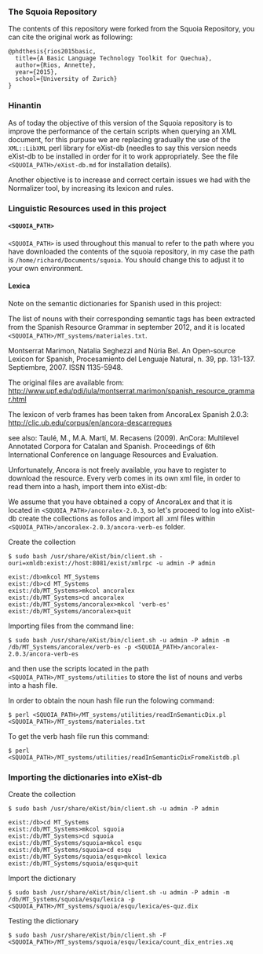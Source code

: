### The Squoia Repository

The contents of this repository were forked from the Squoia Repository, you can cite the original work as following:

```
@phdthesis{rios2015basic,
  title={A Basic Language Technology Toolkit for Quechua},
  author={Rios, Annette},
  year={2015},
  school={University of Zurich}
}
```

### Hinantin

As of today the objective of this version of the Squoia repository is to improve the performance of the certain scripts when querying an XML document, for this purpuse we are replacing gradually the use of the `XML::LibXML` perl library for eXist-db (needles to say this version needs eXist-db to be installed in order for it to work appropriately. See the file `<SQUOIA_PATH>/eXist-db.md` for installation details).

Another objective is to increase and correct certain issues we had with the Normalizer tool, by increasing its lexicon and rules.

### Linguistic Resources used in this project

#### `<SQUOIA_PATH>`

`<SQUOIA_PATH>` is used throughout this manual to refer to the path where you have downloaded the contents of the squoia repository, in my case the path is `/home/richard/Documents/squoia`. You should change this to adjust it to your own environment.

#### Lexica

Note on the semantic dictionaries for Spanish used in this project:

The list of nouns with their corresponding semantic tags has been extracted from the Spanish Resource Grammar in september 2012, and it is located `<SQUOIA_PATH>/MT_systems/materiales.txt`.
 
Montserrat Marimon, Natalia Seghezzi and Núria Bel.
  An Open-source Lexicon for Spanish, Procesamiento del Lenguaje Natural, n. 39, pp. 131-137. Septiembre, 2007. ISSN 1135-5948.

The original files are available from: 
http://www.upf.edu/pdi/iula/montserrat.marimon/spanish_resource_grammar.html

The lexicon of verb frames has been taken from AncoraLex Spanish 2.0.3:
http://clic.ub.edu/corpus/en/ancora-descarregues

see also:
Taulé, M., M.A. Martí, M. Recasens (2009). 
  AnCora: Multilevel Annotated Corpora for Catalan and Spanish. Proceedings of 6th International Conference on language Resources and Evaluation.
  
Unfortunately, Ancora is not freely available, you have to register to download the resource. 
Every verb comes in its own xml file, in order to read them into a hash, import them into eXist-db:

We assume that you have obtained a copy of AncoraLex and that it is located in `<SQUOIA_PATH>/ancoralex-2.0.3`, so let's proceed to log into eXist-db create the collections as follos and import all .xml files within `<SQUOIA_PATH>/ancoralex-2.0.3/ancora-verb-es` folder.

Create the collection

```
$ sudo bash /usr/share/eXist/bin/client.sh -ouri=xmldb:exist://host:8081/exist/xmlrpc -u admin -P admin

exist:/db>mkcol MT_Systems
exist:/db>cd MT_Systems
exist:/db/MT_Systems>mkcol ancoralex
exist:/db/MT_Systems>cd ancoralex
exist:/db/MT_Systems/ancoralex>mkcol 'verb-es'
exist:/db/MT_Systems/ancoralex>quit
```

Importing files from the command line:

```
$ sudo bash /usr/share/eXist/bin/client.sh -u admin -P admin -m /db/MT_Systems/ancoralex/verb-es -p <SQUOIA_PATH>/ancoralex-2.0.3/ancora-verb-es
```

and then use the scripts located in the path `<SQUOIA_PATH>/MT_systems/utilities` to store the list of nouns and verbs into a hash file.

In order to obtain the noun hash file run the folowing command:

```
$ perl <SQUOIA_PATH>/MT_systems/utilities/readInSemanticDix.pl <SQUOIA_PATH>/MT_systems/materiales.txt
```

To get the verb hash file run this command:

```
$ perl <SQUOIA_PATH>/MT_systems/utilities/readInSemanticDixFromeXistdb.pl 
```

### Importing the dictionaries into eXist-db

Create the collection

```
$ sudo bash /usr/share/eXist/bin/client.sh -u admin -P admin

exist:/db>cd MT_Systems
exist:/db/MT_Systems>mkcol squoia
exist:/db/MT_Systems>cd squoia
exist:/db/MT_Systems/squoia>mkcol esqu
exist:/db/MT_Systems/squoia>cd esqu
exist:/db/MT_Systems/squoia/esqu>mkcol lexica
exist:/db/MT_Systems/squoia/esqu>quit
```
Import the dictionary

```
$ sudo bash /usr/share/eXist/bin/client.sh -u admin -P admin -m /db/MT_Systems/squoia/esqu/lexica -p <SQUOIA_PATH>/MT_systems/squoia/esqu/lexica/es-quz.dix
```

Testing the dictionary

```
$ sudo bash /usr/share/eXist/bin/client.sh -F <SQUOIA_PATH>/MT_systems/squoia/esqu/lexica/count_dix_entries.xq
```

